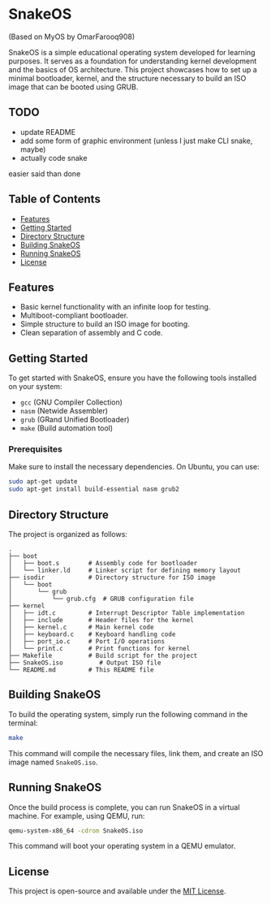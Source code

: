 # SnakeOS
(Based on MyOS by OmarFarooq908)

SnakeOS is a simple educational operating system developed for learning purposes. It serves as a foundation for understanding kernel development and the basics of OS architecture. This project showcases how to set up a minimal bootloader, kernel, and the structure necessary to build an ISO image that can be booted using GRUB.

## TODO
- update README
- add some form of graphic environment (unless I just make CLI snake, maybe)
- actually code snake

easier said than done

## Table of Contents

- [Features](#features)
- [Getting Started](#getting-started)
- [Directory Structure](#directory-structure)
- [Building SnakeOS](#building-SnakeOS)
- [Running SnakeOS](#running-SnakeOS)
- [License](#license)

## Features

- Basic kernel functionality with an infinite loop for testing.
- Multiboot-compliant bootloader.
- Simple structure to build an ISO image for booting.
- Clean separation of assembly and C code.

## Getting Started

To get started with SnakeOS, ensure you have the following tools installed on your system:

- `gcc` (GNU Compiler Collection)
- `nasm` (Netwide Assembler)
- `grub` (GRand Unified Bootloader)
- `make` (Build automation tool)

### Prerequisites

Make sure to install the necessary dependencies. On Ubuntu, you can use:

```bash
sudo apt-get update
sudo apt-get install build-essential nasm grub2
```

## Directory Structure

The project is organized as follows:

```
.
├── boot
│   ├── boot.s        # Assembly code for bootloader
│   └── linker.ld     # Linker script for defining memory layout
├── isodir            # Directory structure for ISO image
│   └── boot
│       └── grub
│           └── grub.cfg  # GRUB configuration file
├── kernel
│   ├── idt.c         # Interrupt Descriptor Table implementation
│   ├── include       # Header files for the kernel
│   ├── kernel.c      # Main kernel code
│   ├── keyboard.c    # Keyboard handling code
│   ├── port_io.c     # Port I/O operations
│   └── print.c       # Print functions for kernel
├── Makefile          # Build script for the project
├── SnakeOS.iso          # Output ISO file
└── README.md         # This README file
```

## Building SnakeOS

To build the operating system, simply run the following command in the terminal:

```bash
make
```

This command will compile the necessary files, link them, and create an ISO image named `SnakeOS.iso`.

## Running SnakeOS

Once the build process is complete, you can run SnakeOS in a virtual machine. For example, using QEMU, run:

```bash
qemu-system-x86_64 -cdrom SnakeOS.iso
```

This command will boot your operating system in a QEMU emulator.

## License

This project is open-source and available under the [MIT License](LICENSE).
